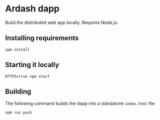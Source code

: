 # Ardash dapp

Build the distributed web app locally. Requires Node.js.

## Installing requirements

```
npm install
```

## Starting it locally

```
HTTPS=true npm start
```

## Building

The following command builds the dapp into a standalone `index.html` file

```
npm run pack
```
